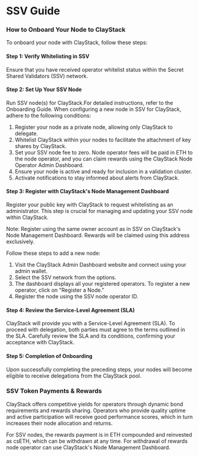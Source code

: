 # SSV Guide

### How to Onboard Your Node to ClayStack
To onboard your node with ClayStack, follow these steps:

#### Step 1: Verify Whitelisting in SSV
Ensure that you have received operator whitelist status within the Secret Shared Validators (SSV) network.


#### Step 2: Set Up Your SSV Node
Run SSV node(s) for ClayStack.For detailed instructions, refer to the Onboarding Guide. When configuring a new node in SSV for ClayStack, adhere to the following conditions:

1. Register your node as a private node, allowing only ClayStack to delegate.
2. Whitelist ClayStack within your nodes to facilitate the attachment of key shares by ClayStack.
3. Set your SSV node fee to zero. Node operator fees will be paid in ETH to the node operator, and you can claim rewards using the ClayStack Node Operator Admin Dashboard.
4. Ensure your node is active and ready for inclusion in a validation cluster.
5. Activate notifications to stay informed about alerts from ClayStack.


#### Step 3: Register with ClayStack's Node Management Dashboard
Register your public key with ClayStack to request whitelisting as an administrator. This step is crucial for managing and updating your SSV node within ClayStack.

Note: Register using the same owner account as in SSV on ClayStack's Node Management Dashboard. Rewards will be claimed using this address exclusively.

Follow these steps to add a new node:

1. Visit the ClayStack Admin Dashboard website and connect using your admin wallet.
2. Select the SSV network from the options.
3. The dashboard displays all your registered operators. To register a new operator, click on "Register a Node."
4. Register the node using the SSV node operator ID.


#### Step 4: Review the Service-Level Agreement (SLA)
ClayStack will provide you with a Service-Level Agreement (SLA). To proceed with delegation, both parties must agree to the terms outlined in the SLA. Carefully review the SLA and its conditions, confirming your acceptance with ClayStack.

#### Step 5: Completion of Onboarding
Upon successfully completing the preceding steps, your nodes will become eligible to receive delegations from the ClayStack pool.


[//]: # (TODO: Expand on the notification system)

<!-- ### SSV Initial Bond Requirement

ClayStack's implementation of SSV includes 4 nodes for each validator. The initial bond requirement to run the first node is 1 ETH. Subsequent nodes will require progressively less based on performance metrics. -->

### SSV Token Payments & Rewards

ClayStack offers competitive yields for operators through dynamic bond requirements and rewards sharing. Operators who provide quality uptime and active participation will receive good performance scores, which in turn increases their node allocation and returns.

For SSV nodes, the rewards payment is in ETH compounded and reinvested as csETH, which can be withdrawn at any time. For withdrawal of rewards node operator can use ClayStack's Node Management Dashboard.